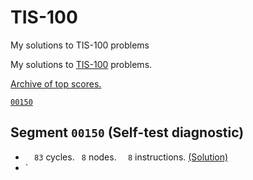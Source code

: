 # TIS-100
My solutions to TIS-100 problems

My solutions to [TIS-100](http://www.zachtronics.com/tis-100/) problems.

[Archive of top scores.](http://www.reddit.com/r/tis100/wiki/index)

[`00150`](#segment-00150-self-test-diagnostic)


## Segment `00150` (Self-test diagnostic)
- `  83` cycles.  ` 8` nodes.  `  8` instructions.  [(Solution)](00150.0.asm)
- `  
